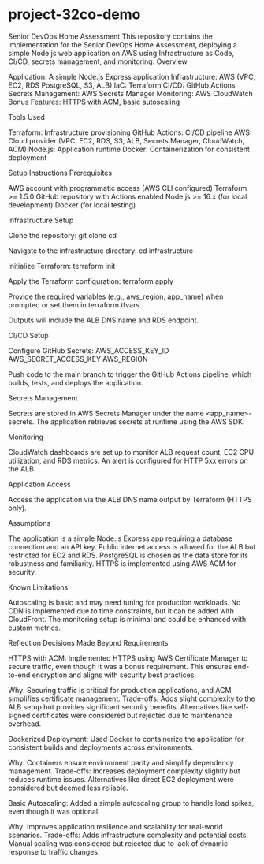 # project-32co-demo
Senior DevOps Home Assessment
This repository contains the implementation for the Senior DevOps Home Assessment, deploying a simple Node.js web application on AWS using Infrastructure as Code, CI/CD, secrets management, and monitoring.
Overview

Application: A simple Node.js Express application
Infrastructure: AWS (VPC, EC2, RDS PostgreSQL, S3, ALB)
IaC: Terraform
CI/CD: GitHub Actions
Secrets Management: AWS Secrets Manager
Monitoring: AWS CloudWatch
Bonus Features: HTTPS with ACM, basic autoscaling

Tools Used

Terraform: Infrastructure provisioning
GitHub Actions: CI/CD pipeline
AWS: Cloud provider (VPC, EC2, RDS, S3, ALB, Secrets Manager, CloudWatch, ACM)
Node.js: Application runtime
Docker: Containerization for consistent deployment

Setup Instructions
Prerequisites

AWS account with programmatic access (AWS CLI configured)
Terraform >= 1.5.0
GitHub repository with Actions enabled
Node.js >= 16.x (for local development)
Docker (for local testing)

Infrastructure Setup

Clone the repository:
git clone <repository-url>
cd <repository-folder>


Navigate to the infrastructure directory:
cd infrastructure


Initialize Terraform:
terraform init


Apply the Terraform configuration:
terraform apply


Provide the required variables (e.g., aws_region, app_name) when prompted or set them in terraform.tfvars.


Outputs will include the ALB DNS name and RDS endpoint.


CI/CD Setup

Configure GitHub Secrets:
AWS_ACCESS_KEY_ID
AWS_SECRET_ACCESS_KEY
AWS_REGION


Push code to the main branch to trigger the GitHub Actions pipeline, which builds, tests, and deploys the application.

Secrets Management

Secrets are stored in AWS Secrets Manager under the name <app_name>-secrets.
The application retrieves secrets at runtime using the AWS SDK.

Monitoring

CloudWatch dashboards are set up to monitor ALB request count, EC2 CPU utilization, and RDS metrics.
An alert is configured for HTTP 5xx errors on the ALB.

Application Access

Access the application via the ALB DNS name output by Terraform (HTTPS only).

Assumptions

The application is a simple Node.js Express app requiring a database connection and an API key.
Public internet access is allowed for the ALB but restricted for EC2 and RDS.
PostgreSQL is chosen as the data store for its robustness and familiarity.
HTTPS is implemented using AWS ACM for security.

Known Limitations

Autoscaling is basic and may need tuning for production workloads.
No CDN is implemented due to time constraints, but it can be added with CloudFront.
The monitoring setup is minimal and could be enhanced with custom metrics.

Reflection
Decisions Made Beyond Requirements

HTTPS with ACM: Implemented HTTPS using AWS Certificate Manager to secure traffic, even though it was a bonus requirement. This ensures end-to-end encryption and aligns with security best practices.

Why: Securing traffic is critical for production applications, and ACM simplifies certificate management.
Trade-offs: Adds slight complexity to the ALB setup but provides significant security benefits. Alternatives like self-signed certificates were considered but rejected due to maintenance overhead.


Dockerized Deployment: Used Docker to containerize the application for consistent builds and deployments across environments.

Why: Containers ensure environment parity and simplify dependency management.
Trade-offs: Increases deployment complexity slightly but reduces runtime issues. Alternatives like direct EC2 deployment were considered but deemed less reliable.


Basic Autoscaling: Added a simple autoscaling group to handle load spikes, even though it was optional.

Why: Improves application resilience and scalability for real-world scenarios.
Trade-offs: Adds infrastructure complexity and potential costs. Manual scaling was considered but rejected due to lack of dynamic response to traffic changes.


